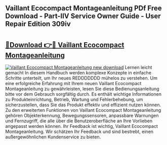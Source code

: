 ## Vaillant Ecocompact Montageanleitung PDf Free Download - Part-IIV Service Owner Guide - User Repair Edition 309iv

# <h2><a href="http://df6e7d.blite.top/?on=Vaillant+Ecocompact+Montageanleitung">🔗Download 👉🔴 Vaillant Ecocompact Montageanleitung</a></h2>

[![Vaillant Ecocompact Montageanleitung new download](https://i.imgur.com/lujVjoI.png)](http://df6e7d.blite.top/?on=Vaillant+Ecocompact+Montageanleitung)
Lernen leicht gemacht In diesem Handbuch werden komplexe Konzepte in einfache Schritte unterteilt, um Ihr neues REDDDDDDD mühelos zu verstehen. Um eine erfolgreiche Erfahrung mit Ihrem neuen Vaillant Ecocompact Montageanleitung zu gewährleisten, lesen Sie diese Bedienungsanleitung bitte vor dem Gebrauch sorgfältig durch. Es enthält wichtige Informationen zu Produkteinrichtung, Betrieb, Wartung und Fehlerbehebung, um sicherzustellen, dass Sie das Produkt effektiv und effizient nutzen können. Zu den erweiterten Funktionen von Vaillant Ecocompact Montageanleitung gehören Objekterkennung, Bewegungssensoren, anpassbare Warnungen und Fernzugriff, die alle über die Benutzeroberfläche an Ihre Vorlieben angepasst werden können. Ihr Feedback ist wichtig, Vaillant Ecocompact Montageanleitung. Wir schätzen Ihr Feedback und sind bestrebt, einen außergewöhnlichen Kundenservice zu bieten.

